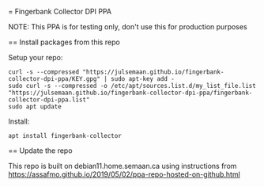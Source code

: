 = Fingerbank Collector DPI PPA

NOTE: This PPA is for testing only, don't use this for production purposes

== Install packages from this repo

Setup your repo:

```
curl -s --compressed "https://julsemaan.github.io/fingerbank-collector-dpi-ppa/KEY.gpg" | sudo apt-key add -
sudo curl -s --compressed -o /etc/apt/sources.list.d/my_list_file.list "https://julsemaan.github.io/fingerbank-collector-dpi-ppa/fingerbank-collector-dpi-ppa.list"
sudo apt update
```

Install:

```
apt install fingerbank-collector
```

== Update the repo

This repo is built on debian11.home.semaan.ca using instructions from https://assafmo.github.io/2019/05/02/ppa-repo-hosted-on-github.html
